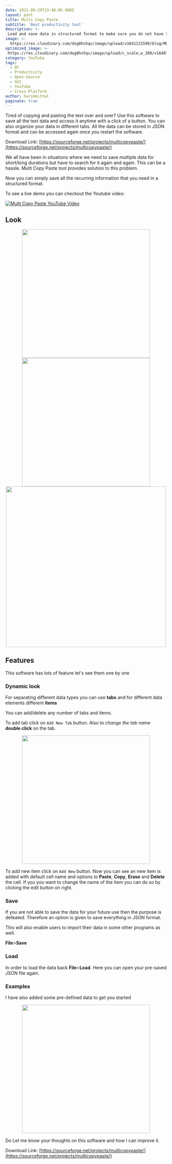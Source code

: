 ```yaml
---
date: 2021-09-29T23:48:05.000Z
layout: post
title: Multi Copy Paste
subtitle: 'Best productivity tool'
description: >-
 Load and save data in structured format to make sure you do not have to find the same information again and again.
image: >-
  https://res.cloudinary.com/dog8hn5qv/image/upload/v1641121599/blog/MULTICOPYPASTE_ryvj3d.png
optimized_image: >-
 https://res.cloudinary.com/dog8hn5qv/image/upload/c_scale,w_380/v1640797676/blog/MULTICOPYPASTE_ryvj3d.png
category: YouTube
tags:
  - Qt
  - Productivity
  - Open-Source
  - GUI
  - YouTube
  - Cross-Platform
author: harshmittal
paginate: true
---
```


Tired of copying and pasting the text over and over? Use this software to save all the text data and access it anytime with a click of a button. 
You can also organize your data in different tabs. All the data can be stored in JSON format and can be accessed again once you restart the software.

Download Link: [https://sourceforge.net/projects/multicopypaste/](https://sourceforge.net/projects/multicopypaste/)

We all have been in situations where we need to save multiple data for short/long durations but have to search for it again and again. This can be a hassle. 
Multi Copy Paste tool provides solution to this problem. 

Now you can simply save all the recurring information that you need in a structured format.

To see a live demo you can checkout the Youtube video:

[![Multi Copy Paste YouTube Video](https://img.youtube.com/vi/s2w3Jx4ZxZM/0.jpg)](https://www.youtube.com/watch?v=s2w3Jx4ZxZM)

## Look
<p align="center">
<img src="https://res.cloudinary.com/dog8hn5qv/image/upload/v1641120158/blog/home1_pcxoog.jpg" width=400>
<img src="https://res.cloudinary.com/dog8hn5qv/image/upload/v1641120158/blog/file1_wxg3mq.jpg" width=400>
  
  <img src="https://res.cloudinary.com/dog8hn5qv/image/upload/v1641120158/blog/data1_p3ajdg.jpg" width=500>

</p>


## Features
This software has lots of feature let's see them one by one

### Dynamic look
For separating different data types you can use **tabs** and for different data elements different **items**

You can add/delete any number of tabs and items.

To add tab click on `Add New Tab` button. Also to _change the tab name_ **double click** on the tab.

<p align="center">
<img src="https://res.cloudinary.com/dog8hn5qv/image/upload/v1641121043/blog/new_cx7iaw.jpg" width=400>
</p>

To add new item click on `Add New` button. Now you can see an new item is added with default cell name and options to **Paste**, **Copy**, **Erase** and **Delete** the cell.
If you you want to change the name of the item you can do so by clicking the edit button on right.


### Save 
If you are not able to save the data for your future use then the purpose is defeated. Therefore an option is given to save everything in JSON format.

This will also enable users to import their data in some other programs as well.

**File**>**Save**

### Load
In order to load the data back **File**>**Load**. Here you can open your pre-saved JSON file again.

### Examples
I have also added some pre-defined data to get you started

<p align="center">

<img src="https://res.cloudinary.com/dog8hn5qv/image/upload/v1641120158/blog/file1_wxg3mq.jpg" width=400>

</p>



Do Let me know your thoughts on this software and how I can improve it.

Download Link: [https://sourceforge.net/projects/multicopypaste/](https://sourceforge.net/projects/multicopypaste/)
